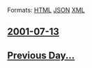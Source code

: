 
Formats: [HTML](2001/07/13/index.html)  [JSON](2001/07/13/index.json)  [XML](2001/07/13/index.xml)  

## [2001-07-13](/news/2001/07/13/index.md)

## [Previous Day...](/news/2001/07/12/index.md)

